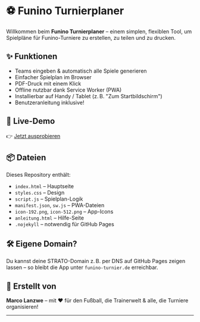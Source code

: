 # ⚽️ Funino Turnierplaner

Willkommen beim **Funino Turnierplaner** – einem simplen, flexiblen Tool, um Spielpläne für Funino-Turniere zu erstellen, zu teilen und zu drucken.

## ✨ Funktionen

- Teams eingeben & automatisch alle Spiele generieren  
- Einfacher Spielplan im Browser  
- PDF-Druck mit einem Klick  
- Offline nutzbar dank Service Worker (PWA)  
- Installierbar auf Handy / Tablet (z. B. "Zum Startbildschirm")  
- Benutzeranleitung inklusive!

## 📱 Live-Demo

👉 [Jetzt ausprobieren](https://marcolanzwe.github.io/Funino-Manager/)

## 📦 Dateien

Dieses Repository enthält:

- `index.html` – Hauptseite  
- `styles.css` – Design  
- `script.js` – Spielplan-Logik  
- `manifest.json`, `sw.js` – PWA-Dateien  
- `icon-192.png`, `icon-512.png` – App-Icons  
- `anleitung.html` – Hilfe-Seite  
- `.nojekyll` – notwendig für GitHub Pages

## 🛠️ Eigene Domain?

Du kannst deine STRATO-Domain z. B. per DNS auf GitHub Pages zeigen lassen – so bleibt die App unter `funino-turnier.de` erreichbar.

## 💚 Erstellt von

**Marco Lanzwe** – mit ❤️ für den Fußball, die Trainerwelt & alle, die Turniere organisieren!

---
